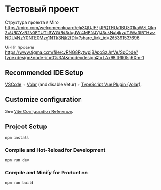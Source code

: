 # Тестовый проект

Структура проекта в Miro
https://miro.com/welcomeonboard/elp3QUJFZjJPQTNUa1BUS01kaWZLQkp2cURCYzR2V0FTUThSWGtRd3dqdWI4MFNJVjJ3ckNubjkydTJWa3lBTHwzNDU4NzY0NTE0Mzg1NTk3Njk2fDI=?share_link_id=265391537696

Ui-Kit проекта
https://www.figma.com/file/cvRNG8RytwpjBApoSzJmVe/SpCode?type=design&node-id=0%3A1&mode=design&t=LAx98ltRII05q6Xm-1

## Recommended IDE Setup

[VSCode](https://code.visualstudio.com/) + [Volar](https://marketplace.visualstudio.com/items?itemName=Vue.volar) (and disable Vetur) + [TypeScript Vue Plugin (Volar)](https://marketplace.visualstudio.com/items?itemName=Vue.vscode-typescript-vue-plugin).

## Customize configuration

See [Vite Configuration Reference](https://vitejs.dev/config/).

## Project Setup

```sh
npm install
```

### Compile and Hot-Reload for Development

```sh
npm run dev
```

### Compile and Minify for Production

```sh
npm run build
```
